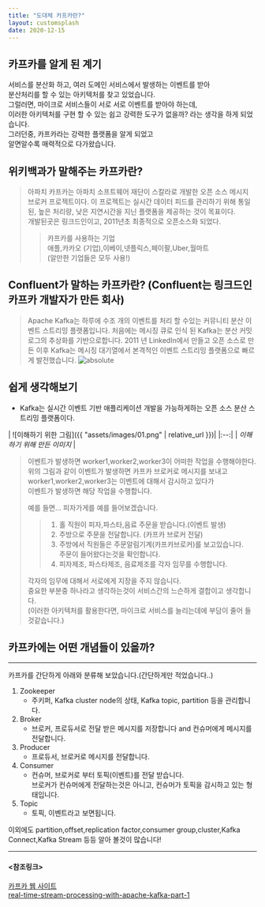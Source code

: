 ```yaml
---
title: "도대체 카프카란?"
layout: customsplash
date: 2020-12-15
---
```


## 카프카를 알게 된 계기

서비스를 분산화 하고, 여러 도메인 서비스에서 발생하는 이벤트를 받아  
분산처리를 할 수 있는 아키텍처를 찾고 있었습니다.  
그럴러면, 마이크로 서비스들이 서로 서로 이벤트를 받아야 하는데,  
이러한 아키텍처를 구현 할 수 있는 쉽고 강력한 도구가 없을까? 라는 생각을 하게 되었습니다.    
그러던중, 카프카라는 강력한 플랫폼을 알게 되었고  
알면알수록 매력적으로 다가왔습니다. 

## 위키백과가 말해주는 카프카란?

>아파치 카프카는 아파치 소프트웨어 재단이 스칼라로 개발한 오픈 소스 메시지 브로커 프로젝트이다. 이 프로젝트는 실시간 데이터 피드를 관리하기 위해 통일된, 높은 처리량, 낮은 지연시간을 지닌 플랫폼을 제공하는 것이 목표이다.  
>개발된곳은 링크드인이고, 2011년초 최종적으로 오픈소스화 되었다.   
>> 카프카를 사용하는 기업  
>> 애플,카카오 (기업),이베이,넷플릭스,페이팔,Uber,월마트  
>> (알만한 기업들은 모두 사용!)

## Confluent가 말하는 카프카란? (Confluent는 링크드인 카프카 개발자가 만든 회사)

>Apache Kafka는 하루에 수조 개의 이벤트를 처리 할 수있는 커뮤니티 분산 이벤트 스트리밍 플랫폼입니다. 처음에는 메시징 큐로 인식 된 Kafka는 분산 커밋 로그의 추상화를 기반으로합니다. 2011 년 LinkedIn에서 만들고 오픈 소스로 만든 이후 Kafka는 메시징 대기열에서 본격적인 이벤트 스트리밍 플랫폼으로 빠르게 발전했습니다.
><img data-action="zoom" src='{{ "assets/images/kafka-service.png" | relative_url }}' alt='absolute'>


## 쉽게 생각해보기

- Kafka는 실시간 이벤트 기반 애플리케이션 개발을 가능하게하는 오픈 소스 분산 스트리밍 플랫폼이다.

| ![이해하기 위한 그림]({{ "assets/images/01.png" | relative_url }})|
|:--:|
| *이해하기 위해 만든 이미지* |

> 이벤트가 발생하면 worker1,worker2,worker3이 어떠한 작업을 수행해야한다.  
> 위의 그림과 같이 이벤트가 발생하면 카프카 브로커로 메시지를 보내고
> worker1,worker2,worker3는 이벤트에 대해서 감시하고 있다가   
> 이벤트가 발생하면 해당 작업을 수행합니다.
> 
> 예를 들면...
> 피자가게를 예를 들어보겠습니다.
>> 1. 홀 직원이 피자,파스타,음료 주문을 받습니다.(이벤트 발생)
>> 2. 주방으로 주문을 전달합니다. (카프카 브로커 전달)
>> 3. 주방에서 직원들은 주문알림기계(카프카브로커)를 보고있습니다.  
      주문이 들어왔다는것을 확인합니다.
>> 4. 피자제조, 파스타제조, 음료제조를 각자 임무를 수행합니다.
> 
>각자의 임무에 대해서 서로에게 지장을 주지 않습니다.  
>중요한 부분중 하나라고 생각하는것이 서비스간의 느슨하게 결합이고 생각합니다.  
>(이러한 아키텍처를 활용한다면, 마이크로 서비스를 늘리는데에 부담이 줄어 들것같습니다.)

## 카프카에는 어떤 개념들이 있을까?

-------------
카프카를 간단하게 아래와 분류해 보았습니다.(간단하게만 적었습니다..)
1. Zookeeper
   - 주키퍼, Kafka cluster node의 상태, Kafka topic, partition 등을 관리합니다.
1. Broker 
   - 브로커, 프로듀서로 전달 받은 메시지를 저장합니다 and 컨슈머에게 메시지를 전달합니다.
1. Producer
   - 프로듀서, 브로커로 메시지를 전달합니다.
1. Consumer
   - 컨슈머, 브로커로 부터 토픽(이벤트)를 전달 받습니다.   
     브로커가 컨슈머에게 전달하는것은 아니고, 컨슈머가 토픽을 감시하고 있는 형태입니다.
1. Topic
   - 토픽, 이벤트라고 보면됩니다.

이외에도 partition,offset,replication factor,consumer group,cluster,Kafka Connect,Kafka Stream 등등 알아 볼것이 많습니다!  


----------

#### <참조링크>  
[카프카 웹 사이트](http://kafka.apache.org/)  
[real-time-stream-processing-with-apache-kafka-part-1](https://dzone.com/articles/real-time-stream-processing-with-apache-kafka-part-1)

